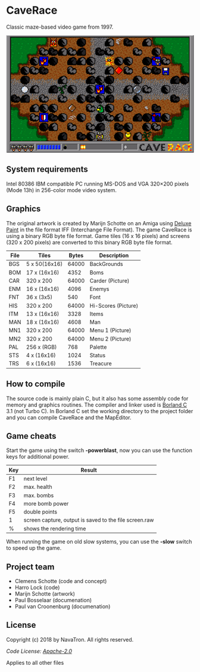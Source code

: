 # CaveRace

Classic maze-based video game from 1997.

![demo1](Artwork/demo1.png)

## System requirements

Intel 80386 IBM compatible PC running MS-DOS and VGA 320×200 pixels (Mode 13h) in 256-color mode video system.

## Graphics

The original artwork is created by Marijn Schotte on an Amiga using [Deluxe Paint] in the file format IFF (Interchange File Format). The game CaveRace is using a binary RGB byte file format. Game tiles (16 x 16 pixels) and screens (320 x 200 pixels) are converted to this binary RGB byte file format.

| File | Tiles         | Bytes   | Description |
| ---- | ------------- | ------- | ----------- |
| BGS  | 5 x 50(16x16) | 64000   | BackGrounds
| BOM  | 17 x (16x16)  | 4352    | Boms
| CAR  | 320 x 200     | 64000   | Carder (Picture)
| ENM  | 16 x (16x16)  | 4096    | Enemys
| FNT  | 36 x (3x5)    | 540     | Font
| HIS  | 320 x 200     | 64000   | Hi-Scores (Picture)
| ITM  | 13 x (16x16)  | 3328    | Items
| MAN  | 18 x (16x16)  | 4608    | Man
| MN1  | 320 x 200     | 64000   | Menu 1 (Picture)
| MN2  | 320 x 200     | 64000   | Menu 2 (Picture)
| PAL  | 256 x (RGB)   | 768     | Palette
| STS  | 4 x (16x16)   | 1024    | Status
| TRS  | 6 x (16x16)   | 1536    | Treacure

## How to compile

The source code is mainly plain C, but it also has some assembly code for memory and graphics routines. The compiler and linker used is [Borland C] 3.1 (not Turbo C). In Borland C set the working directory to the project folder and you can compile CaveRace and the MapEditor.

## Game cheats

Start the game using the switch **-powerblast**, now you can use the function keys for additional power.

| Key | Result |
| --- | ------ |
| F1  | next level
| F2  | max. health
| F3  | max. bombs
| F4  | more bomb power
| F5  | double points
| 1   | screen capture, output is saved to the file screen.raw
| %   | shows the rendering time

When running the game on old slow systems, you can use the **-slow** switch to speed up the game.

## Project team 

- Clemens Schotte (code and concept)
- Harro Lock (code)
- Marijn Schotte (artwork)
- Paul Bosselaar (documenation)
- Paul van Croonenburg (documenation)

## License

Copyright (c) 2018 by NavaTron. All rights reserved.

*Code License: [Apache-2.0](LICENSE)*

Applies to all other files

[Borland C]: <https://en.wikipedia.org/wiki/Borland_C%2B%2B>
[Deluxe Paint]: <https://en.wikipedia.org/wiki/Deluxe_Paint>
